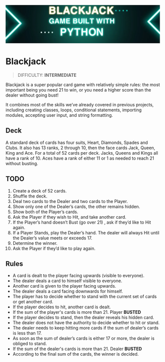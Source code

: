 <img src="./images/blackjack.jpg" width="700"/>

# Blackjack
> DIFFICULTY: **INTERMEDIATE**

Blackjack is a super popular card game with relatively simple rules: the most important being you need 21 to win, or you need a higher score than the dealer without going bust!

It combines most of the skills we’ve already covered in previous projects, including creating classes, loops, conditional statements, importing modules, accepting user input, and string formatting.

## Deck

A standard deck of cards has four suits, Heart, Diamonds, Spades and Clubs. It also has 13 ranks, 2 through 10, then the face cards Jack, Queen, King and Ace. For a total of 52 cards per deck. Jacks, Queens and Kings all have a rank of 10. Aces have a rank of either 11 or 1 as needed to reach 21 without busting.

## TODO

1. Create a deck of 52 cards.
2. Shuffle the deck.
3. Deal two cards to the Dealer and two cards to the Player.
4. Show only one of the Dealer’s cards, the other remains hidden.
5. Show both of the Player’s cards.
6. Ask the Player if they wish to Hit, and take another card.
7. If the Player’s hand doesn’t Bust (go over 21) , ask if they’d like to Hit again.
8. If a Player Stands, play the Dealer’s hand. The dealer will always Hit until the Dealer’s value meets or exceeds 17.
9. Determine the winner.
10. Ask the Player if they’d like to play again.

## Rules

- A card is dealt to the player facing upwards (visible to everyone).
- The dealer deals a card to himself visible to everyone.
- Another card is given to the player facing upwards.
- The dealer deals a card facing downwards for himself.
- The player has to decide whether to stand with the current set of cards or get another card.
- If the player decides to hit, another card is dealt.
- If the sum of the player's cards is more than 21. Player **BUSTED**
- If the player decides to stand, then the dealer reveals his hidden card.
- The dealer does not have the authority to decide whether to hit or stand. 
- The dealer needs to keep hitting more cards if the sum of dealer’s cards is less than 17.
- As soon as the sum of dealer’s cards is either 17 or more, the dealer is obliged to stand.
- If the sum of the dealer's cards is more than 21. Dealer **BUSTED**
- According to the final sum of the cards, the winner is decided.

